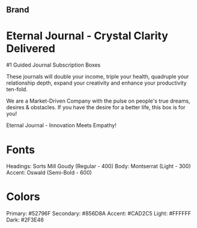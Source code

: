 ## Brand

# Eternal Journal - Crystal Clarity Delivered

#1 Guided Journal Subscription Boxes

These journals will double your income, triple your health, quadruple your relationship depth, expand your creativity and enhance your productivity ten-fold.

We are a Market-Driven Company with the pulse on people's true dreams, desires & obstacles. If you have the desire for a better life, this box is for you!

Eternal Journal - Innovation Meets Empathy!

# Fonts

Headings: Sorts Mill Goudy (Regular - 400)
Body: Montserrat (Light - 300)
Accent: Oswald (Semi-Bold - 600)

# Colors

Primary: #52796F
Secondary: #856D8A
Accent: #CAD2C5
Light: #FFFFFF
Dark: #2F3E46
